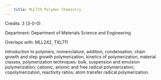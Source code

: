```yaml
---
    title: MLL719 Polymer Chemistry
---
```

Credits: 3 (3-0-0)

Department: Department of Materials Science and Engineering

Overlaps with: MLL242, TXL711

Introduction to polymers, nomenclature, addition, condensation, chain growth and step growth polymerization, kinetics of polymerization, material classes, polymerization techniques: bulk, suspension and emulsion polymerization; cationic, anionic and free radical polymerization; copolymerization, reactivity ratios; atom transfer radical polymerization.